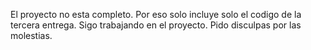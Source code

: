 El proyecto no esta completo. Por eso solo incluye solo el codigo de la tercera entrega. Sigo trabajando en el proyecto. Pido disculpas por las molestias.
